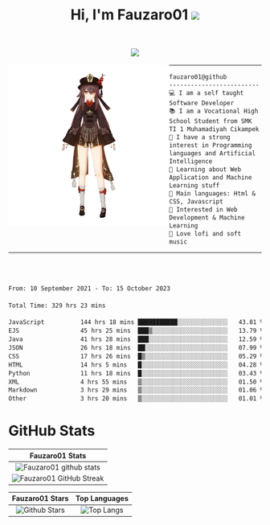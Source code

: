 <h1 align="center">
Hi, I'm Fauzaro01
  <img src="https://media.giphy.com/media/hvRJCLFzcasrR4ia7z/giphy.gif" width="30"></h1>
<br/>

<p align="center">
  <a href="https://github.com/DenverCoder1/readme-typing-svg"><img src="https://readme-typing-svg.herokuapp.com?lines=zZz;Full+Stack+Web+Developer;Student;Software%20Develover;Always%20learning%20new%20things&center=true&width=380&height=45"></a>
</p>

<img align="left" src="/assets/icon2.png" alt="Zeen" width="320" height="320" />
<hr>

```
fauzaro01@github
-------------------------
💻 I am a self taught Software Developer
📚 I am a Vocational High School Student from SMK TI 1 Muhamadiyah Cikampek
📝 I have a strong interest in Programming languages and Artificial Intelligence
🌱 Learning about Web Application and Machine Learning stuff
🌟 Main languages: Html & CSS, Javascript
🚩 Interested in Web Development & Machine Learning
🎵 Love lofi and soft music
```

<hr>
<br>
<br>
<div align="left">
<!--START_SECTION:waka-->

```txt
From: 10 September 2021 - To: 15 October 2023

Total Time: 329 hrs 23 mins

JavaScript          144 hrs 18 mins ███████████░░░░░░░░░░░░░░   43.81 %
EJS                 45 hrs 25 mins  ███▒░░░░░░░░░░░░░░░░░░░░░   13.79 %
Java                41 hrs 28 mins  ███░░░░░░░░░░░░░░░░░░░░░░   12.59 %
JSON                26 hrs 18 mins  ██░░░░░░░░░░░░░░░░░░░░░░░   07.99 %
CSS                 17 hrs 26 mins  █▒░░░░░░░░░░░░░░░░░░░░░░░   05.29 %
HTML                14 hrs 5 mins   █░░░░░░░░░░░░░░░░░░░░░░░░   04.28 %
Python              11 hrs 18 mins  █░░░░░░░░░░░░░░░░░░░░░░░░   03.43 %
XML                 4 hrs 55 mins   ▒░░░░░░░░░░░░░░░░░░░░░░░░   01.50 %
Markdown            3 hrs 29 mins   ▒░░░░░░░░░░░░░░░░░░░░░░░░   01.06 %
Other               3 hrs 20 mins   ▒░░░░░░░░░░░░░░░░░░░░░░░░   01.01 %
```

<!--END_SECTION:waka-->
</div>

# GitHub Stats

|                                                            Fauzaro01 Stats                                                            |
| :--------------------------------------------------------------------------------------------------------------------------------------------: |
|        ![Fauzaro01 github stats](https://github-readme-stats.vercel.app/api?username=Fauzaro01&show_icons=true&theme=algolia)        |
|              ![Fauzaro01 GitHub Streak](https://github-readme-streak-stats.herokuapp.com/?user=Fauzaro01&theme=algolia)              |

|                                                                                              Fauzaro01 Stars                                                                                              |                                                           Top Languages                                                           |
| :----------------------------------------------------------------------------------------------------------------------------------------------------------------------------------------------------------------: | :-------------------------------------------------------------------------------------------------------------------------------: |
| ![Github Stars](https://github-readme-stats.vercel.app/api?username=Fauzaro01&show_icons=true&locale=en&count_private=true&hide_rank=true&custom_title=My%20GitHub%20Stats&disable_animations=true&theme=algolia) | ![Top Langs](https://github-readme-stats.vercel.app/api/top-langs/?username=Fauzaro01&langs_count=8&theme=algolia&layout=compact) |

